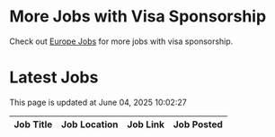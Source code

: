 # More Jobs with Visa Sponsorship

Check out [Europe Jobs](https://github.com/sureshparimi/europejobs#latest-jobs) for more jobs with visa sponsorship.

# Latest Jobs

This page is updated at June 04, 2025 10:02:27

| Job Title | Job Location | Job Link | Job Posted |
| --- | --- | --- | --- |
